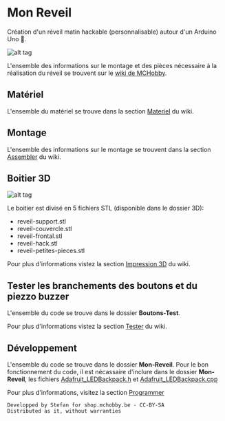 # Mon Reveil
Création d'un réveil matin hackable (personnalisable) autour d'un Arduino Uno :musical_note:.

![alt tag](https://wiki.mchobby.be/images/thumb/3/39/Mon-Reveil-20.jpg/640px-Mon-Reveil-20.jpg)

L'ensemble des informations sur le montage et des pièces nécessaire à la réalisation du réveil se trouvent sur le [wiki  de MCHobby](https://wiki.mchobby.be/index.php?title=Mon-Reveil).

## Matériel 
L'ensemble du matériel se trouve dans la section [Materiel](https://wiki.mchobby.be/index.php?title=Mon-Reveil-Materiel) du wiki.

## Montage
L'ensemble des informations sur le montage se trouvent dans la section [Assembler](https://wiki.mchobby.be/index.php?title=Mon-Reveil-Assembler) du wiki.

## Boitier 3D
![alt tag](https://wiki.mchobby.be/images/thumb/9/97/Mon-Reveil-70.jpg/640px-Mon-Reveil-70.jpg)

Le boitier est divisé en 5 fichiers STL (disponible dans le dossier 3D):
- reveil-support.stl 
- reveil-couvercle.stl 
- reveil-frontal.stl 
- reveil-hack.stl
- reveil-petites-pieces.stl

Pour plus d'informations vistez la section [Impression 3D](https://wiki.mchobby.be/index.php?title=Mon-Reveil-3D) du wiki.

## Tester les branchements des boutons et du piezzo buzzer
L'ensemble du code se trouve dans le dossier __Boutons-Test__.

Pour plus d'informations vistez la section [Tester](https://wiki.mchobby.be/index.php?title=Mon-Reveil-Tester) du wiki.

## Développement
L'ensemble du code se trouve dans le dossier __Mon-Reveil__. 
Pour le bon fonctionnement du code, il est nécassaire d'inclure dans le dossier __Mon-Reveil__, les fichiers [Adafruit_LEDBackpack.h](https://github.com/adafruit/Adafruit_LED_Backpack/blob/master/Adafruit_LEDBackpack.h) et [Adafruit_LEDBackpack.cpp](https://github.com/adafruit/Adafruit_LED_Backpack/blob/master/Adafruit_LEDBackpack.cpp)

Pour plus d'informations, visitez la section [Programmer](https://wiki.mchobby.be/index.php?title=Mon-Reveil-Programmer)

    Developped by Stefan for shop.mchobby.be - CC-BY-SA 
    Distributed as it, without warranties              
